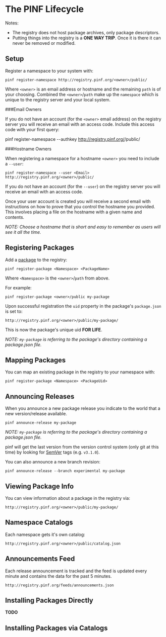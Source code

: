 The PINF Lifecycle
==================

Notes:

  * The registry does not host package archives, only package descriptors.
  * Putting things into the registry is a **ONE WAY TRIP**. Once it is there it can never be removed or modified.

Setup
-----

Register a namespace to your system with:

    pinf register-namespace http://registry.pinf.org/<owner>/public/

Where `<owner>` is an email address or hostname and the remaining `path` is of your choosing.
Combined the `<owner>`/`path` make up the `namespace` which is unique to the registry server
and your local system.

###Email Owners

If you do not have an account (for the `<owner>` email address) on the registry server
you will receive an email with an access code. Include this access code with your first query:

  pinf register-namespace --authkey <AccessCode> http://registry.pinf.org/<owner>/public/

###Hostname Owners

When registering a namespace for a hostname `<owner>` you need to include a `--user`:
	
    pinf register-namespace --user <Email> http://registry.pinf.org/<owner>/public/
	
If you do not have an account (for the `--user`) on the registry server
you will receive an email with an access code.

Once your user account is created you will receive a second email with instructions on how to
prove that you control the hostname you provided. This involves placing
a file on the hostname with a given name and contents.

*NOTE: Choose a hostname that is short and easy to remember as users will see it all the time.*

Registering Packages
--------------------

Add a [package](http://wiki.commonjs.org/wiki/Packages/0.1) to the registry:

	pinf register-package <Namespace> <PackageName>

Where `<Namespace>` is the `<owner>`/`path` from above.

For example:

	pinf register-package <owner>/public my-package

Upon successful registration the `uid` property in the package's `package.json` is set to:

	http://registry.pinf.org/<owner>/public/my-package/

This is now the package's unique uid **FOR LIFE**.

*NOTE: `my-package` is referring to the package's directory containing a package.json file.*

Mapping Packages
----------------

You can map an existing package in the registry to your namespace with:

    pinf register-package <Namespace> <PackageUid>


Announcing Releases
-------------------

When you announce a new package release you indicate to the world that a new version/release available.

	pinf announce-release my-package

*NOTE: `my-package` is referring to the package's directory containing a package.json file.*

pinf will get the last version from the version control system (only git at this time) by looking for [SemVer](http://semver.org/) tags (e.g. `v3.1.0`).

You can also announce a new branch revision:

    pinf announce-release --branch experimental my-package


Viewing Package Info
--------------------

You can view information about a package in the registry via:

    http://registry.pinf.org/<owner>/public/my-package/

Namespace Catalogs
------------------

Each namespace gets it's own catalog:

    http://registry.pinf.org/<owner>/public/catalog.json

Announcements Feed
------------------

Each release announcement is tracked and
the feed is updated every minute and contains the data for the past 5 minutes.

    http://registry.pinf.org/feeds/announcements.json


Installing Packages Directly
----------------------------

**TODO**

Installing Packages via Catalogs
--------------------------------




